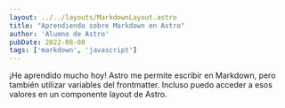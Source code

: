 ```yaml
---
layout: ../../layouts/MarkdownLayout.astro
title: "Aprendiendo sobre Markdown en Astro"
author: 'Alumno de Astro'
pubDate: 2022-08-08
tags: ['markdown', 'javascript']
---
```


¡He aprendido mucho hoy! Astro me permite escribir en Markdown, pero también utilizar variables del frontmatter. Incluso puedo acceder a esos valores en un componente layout de Astro.